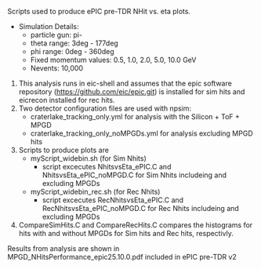 Scripts used to produce ePIC pre-TDR NHit vs. eta plots.

* Simulation Details:
    * particle gun: pi-
    * theta range: 3deg - 177deg
    * phi range: 0deg - 360deg
    * Fixed momentum values: 0.5, 1.0, 2.0, 5.0, 10.0 GeV
    * Nevents: 10,000

1) This analysis runs in eic-shell and assumes that the epic software repository (https://github.com/eic/epic.git) is installed for sim hits and eicrecon installed for rec hits.
2) Two detector configuration files are used with npsim:
    * craterlake_tracking_only.yml for analysis with the Silicon + ToF + MPGD 
    * craterlake_tracking_only_noMPGDs.yml for analysis excluding MPGD hits
3) Scripts to produce plots are
    * myScript_widebin.sh (for Sim Nhits)
        * script excecutes NhitsvsEta_ePIC.C and NhitsvsEta_ePIC_noMPGD.C for Sim Nhits includeing and excluding MPGDs
    * myScript_widebin_rec.sh (for Rec Nhits)
        * script excecutes RecNhitsvsEta_ePIC.C and RecNhitsvsEta_ePIC_noMPGD.C for Rec Nhits includeing and excluding MPGDs
4) CompareSimHits.C and CompareRecHits.C compares the histograms for hits with and without MPGDs for Sim hits and Rec hits, respectivly.    

Results from analysis are shown in MPGD_NHitsPerformance_epic25.10.0.pdf included in ePIC pre-TDR v2
